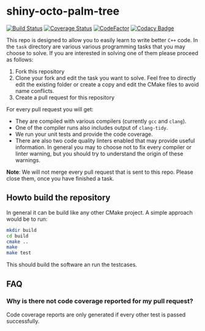 # shiny-octo-palm-tree

[![Build Status](https://travis-ci.org/jbreitbart/shiny-octo-palm-tree.svg?branch=master)](https://travis-ci.org/jbreitbart/shiny-octo-palm-tree)
[![Coverage Status](https://coveralls.io/repos/github/jbreitbart/shiny-octo-palm-tree/badge.svg?branch=master)](https://coveralls.io/github/jbreitbart/shiny-octo-palm-tree?branch=master)
[![CodeFactor](https://www.codefactor.io/repository/github/jbreitbart/shiny-octo-palm-tree/badge)](https://www.codefactor.io/repository/github/jbreitbart/shiny-octo-palm-tree)
[![Codacy Badge](https://api.codacy.com/project/badge/Grade/45fe67e167934068b22d6b4cdfbb19ab)](https://app.codacy.com/app/jbreitbart/shiny-octo-palm-tree?utm_source=github.com&utm_medium=referral&utm_content=jbreitbart/shiny-octo-palm-tree&utm_campaign=Badge_Grade_Dashboard)

This repo is designed to allow you to easily learn to write better `C++` code. In the `task` directory are various various programming tasks that you may choose to solve. If you are interested in solving one of them please proceed as follows:

1. Fork this repository
2. Clone your fork and edit the task you want to solve. Feel free to directly edit the existing folder or create a copy and edit the CMake files to avoid name conflicts.
3. Create a pull request for this repository

For every pull request you will get:
* They are compiled with various compilers (currently `gcc` and `clang`).
* One of the compiler runs also includes output of `clang-tidy`.
* We run your unit tests and provide the code coverage.
* There are also two code quality linters enabled that may provide useful information.
In general you may to choose not to fix every compiler or linter warning, but you should try to understand the origin of these warnings.

**Note**: We will not merge every pull request that is sent to this repo. Please close them, once you have finished a task.

## Howto build the repository

In general it can be build like any other CMake project. A simple approach would be to run:

```bash
mkdir build
cd build
cmake ..
make
make test
```

This should build the software an run the testcases.

## FAQ

### Why is there not code coverage reported for my pull request?
Code coverage reports are only generated if every other test is passed successfully.
